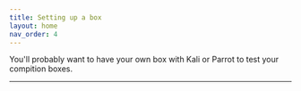 ```yaml
---
title: Setting up a box
layout: home
nav_order: 4
---
```


You'll probably want to have your own box with Kali or Parrot to test your compition boxes. 

----